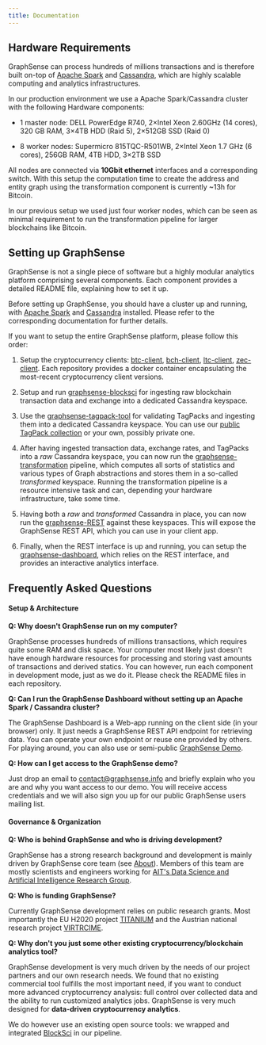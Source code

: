 ```yaml
---
title: Documentation
---
```


## Hardware Requirements

GraphSense can process hundreds of millions transactions and is therefore built on-top of [Apache Spark](spark) and [Cassandra](cassandra), which are highly scalable computing and analytics infrastructures.

In our production environment we use a Apache Spark/Cassandra cluster with the following Hardware components:

* 1 master node: DELL PowerEdge R740, 2×Intel Xeon 2.60GHz (14 cores), 320 GB RAM, 3×4TB HDD (Raid 5), 2×512GB SSD (Raid 0)

* 8 worker nodes: Supermicro 815TQC-R501WB, 2×Intel Xeon 1.7 GHz (6 cores), 256GB RAM, 4TB HDD, 3×2TB SSD

All nodes are connected via **10Gbit ethernet** interfaces and a corresponding switch. With this setup the computation time to create the address and entity graph using the transformation component is currently \~13h for Bitcoin.

In our previous setup we used just four worker nodes, which can be seen as minimal requirement to run the transformation pipeline for larger blockchains like Bitcoin.

## Setting up GraphSense

GraphSense is not a single piece of software but a highly modular analytics platform comprising several components. Each component provides a detailed README file, explaining how to set it up. 

Before setting up GraphSense, you should have a cluster up and running, with [Apache Spark][spark] and [Cassandra][cassandra] installed. Please refer to the corresponding documentation for further details.

If you want to setup the entire GraphSense platform, please follow this order:

1. Setup the cryptocurrency clients: [btc-client](https://github.com/graphsense/btc-client), [bch-client](https://github.com/graphsense/bch-client), [ltc-client](https://github.com/graphsense/ltc-client), [zec-client](https://github.com/graphsense/zec-client). Each repository provides a docker container encapsulating the most-recent cryptocurrency client versions.

2. Setup and run [graphsense-blocksci](https://github.com/graphsense/graphsense-blocksci) for ingesting raw blockchain transaction data and exchange into a dedicated Cassandra keyspace.

3. Use the [graphsense-tagpack-tool](https://github.com/graphsense/graphsense-tagpack-tool) for validating TagPacks and ingesting them into a dedicated Cassandra keyspace. You can use our [public TagPack collection](https://github.com/graphsense/graphsense-tagpacks) or your own, possibly private one.

4. After having ingested transaction data, exchange rates, and TagPacks into a *raw* Cassandra keyspace, you can now run the [graphsense-transformation](https://github.com/graphsense/graphsense-transformation) pipeline, which computes all sorts of statistics and various types of Graph abstractions and stores them in a so-called *transformed* keyspace. Running the transformation pipeline is a resource intensive task and can, depending your hardware infrastructure, take some time.

5. Having both a *raw* and *transformed* Cassandra in place, you can now run the [graphsense-REST](https://github.com/graphsense/graphsense-REST) against these keyspaces. This will expose the GraphSense REST API, which you can use in your client app.

6. Finally, when the REST interface is up and running, you can setup the [graphsense-dashboard](https://github.com/graphsense/graphsense-dashboard), which relies on the REST interface, and provides an interactive analytics interface.

## Frequently Asked Questions

#### Setup & Architecture

**Q: Why doesn't GraphSense run on my computer?**

GraphSense processes hundreds of millions transactions, which requires quite some RAM and disk space. Your computer most likely just doesn't have enough hardware resources for processing and storing vast amounts of transactions and derived statics. You can however, run each component in development mode, just as we do it. Please check the README files in each repository.

**Q: Can I run the GraphSense Dashboard without setting up an Apache Spark / Cassandra cluster?**

The GraphSense Dashboard is a Web-app running on the client side (in your browser) only. It just needs a GraphSense REST API endpoint for retrieving data. You can operate your own endpoint or reuse one provided by others. For playing around, you can also use or semi-public [GraphSense Demo](https://demo.graphsense.info).

**Q: How can I get access to the GraphSense demo?**

Just drop an email to [contact@graphsense.info](mailto:contact@graphsense.info) and briefly explain who you are and why you want access to our demo. You will receive access credentials and we will also sign you up for our public GraphSense users mailing list.

#### Governance & Organization

**Q: Who is behind GraphSense and who is driving development?**

GraphSense has a strong research background and development is mainly driven by GraphSense core team (see [About](about.html)). Members of this team are mostly scientists and engineers working for [AIT's Data Science and Artificial Intelligence Research Group](https://www.ait.ac.at/themen/data-science/).

**Q: Who is funding GraphSense?**

Currently GraphSense development relies on public research grants. Most importantly the EU H2020 project [TITANIUM](https://titanium-project.eu/) and the Austrian national research project [VIRTRCIME](https://virtcrime-project.info/).

**Q: Why don't you just some other existing cryptocurrency/blockchain analytics tool?**

GraphSense development is very much driven by the needs of our project partners and our own research needs. We found that no existing commercial tool fulfills the most important need, if you want to conduct more advanced cryptocurrency analysis: full control over collected data and the ability to run customized analytics jobs. GraphSense is very much designed for **data-driven cryptocurrency analytics**.

We do however use an existing open source tools: we wrapped and integrated [BlockSci](https://github.com/citp/BlockSci) in our pipeline.


[spark]: https://spark.apache.org/
[cassandra]: https://cassandra.apache.org/
